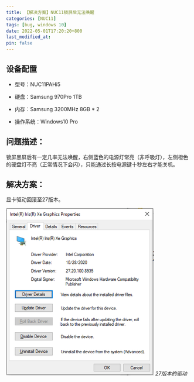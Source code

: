 ```yaml
---
title: 【解决方案】NUC11锁屏后无法唤醒
categories: [NUC11]
tags: [bug, windows 10]
date: 2022-05-01T17:20:20+800
last_modified_at: 
pin: false
---
```


## 设备配置

- 型号：NUC11PAHi5

- 硬盘：Samsung 970Pro 1TB

- 内存：Samsung 3200MHz 8GB * 2

- 操作系统：Windows10 Pro


## 问题描述：

锁屏黑屏后有一定几率无法唤醒，右侧蓝色的电源灯常亮（非呼吸灯），左侧橙色的硬盘灯不亮（正常情况下会闪），只能通过长按电源键十秒左右才能关机。

## 解决方案：

显卡驱动回滚至27版本。

![](/images/posts/2022-05-01-17-24-12.png)
_27版本的驱动_

